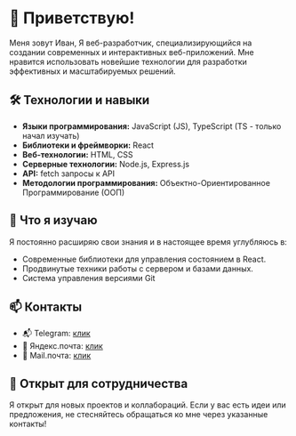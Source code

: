 # 👋 Приветствую!

Меня зовут Иван, Я веб-разработчик, специализирующийся на создании современных и интерактивных веб-приложений. Мне нравится использовать новейшие технологии для разработки эффективных и масштабируемых решений.

## 🛠️ Технологии и навыки

- **Языки программирования:** JavaScript (JS), TypeScript (TS - только начал изучать)
- **Библиотеки и фреймворки:** React
- **Веб-технологии:** HTML, CSS
- **Серверные технологии:** Node.js, Express.js
- **API:** fetch запросы к API
- **Методологии программирования:** Объектно-Ориентированное Программирование (ООП)

## 🌱 Что я изучаю

Я постоянно расширяю свои знания и в настоящее время углубляюсь в:

- Современные библиотеки для управления состоянием в React.
- Продвинутые техники работы с сервером и базами данных.
- Система управления версиями Git

## 📫 Контакты

- 📬 Telegram: [клик](https://t.me/pershin_ivan)
- 📧 Яндекс.почта: [клик](mailto:shekko-777@yandex.ru)
- 📧 Mail.почта: [клик](mailto:shekko777@mail.ru)

## 💼 Открыт для сотрудничества

Я открыт для новых проектов и коллабораций. Если у вас есть идеи или предложения, не стесняйтесь обращаться ко мне через указанные контакты!
